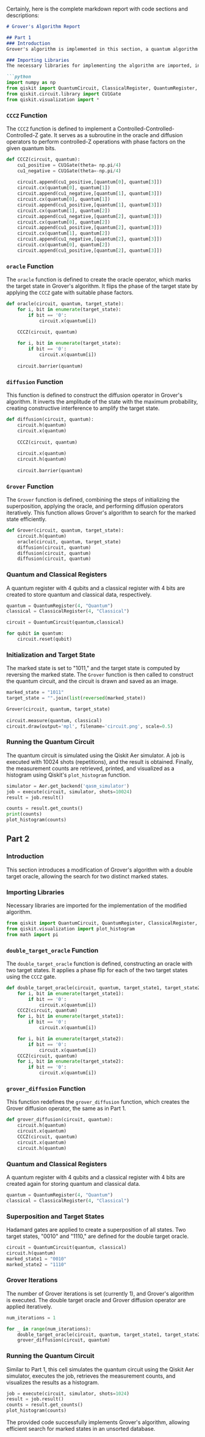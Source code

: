 Certainly, here is the complete markdown report with code sections and descriptions:

```markdown
# Grover's Algorithm Report

## Part 1
### Introduction
Grover's algorithm is implemented in this section, a quantum algorithm designed to search an unsorted database of items quadratically faster than classical algorithms.

### Importing Libraries
The necessary libraries for implementing the algorithm are imported, including numpy for numerical operations, Qiskit for quantum computing, and its relevant components like QuantumCircuit, ClassicalRegister, QuantumRegister, and visualization tools.

```python
import numpy as np
from qiskit import QuantumCircuit, ClassicalRegister, QuantumRegister, Aer, execute, transpile, assemble
from qiskit.circuit.library import CU1Gate
from qiskit.visualization import *
```

### `CCCZ` Function
The `CCCZ` function is defined to implement a Controlled-Controlled-Controlled-Z gate. It serves as a subroutine in the oracle and diffusion operators to perform controlled-Z operations with phase factors on the given quantum bits.

```python
def CCCZ(circuit, quantum):
    cu1_positive = CU1Gate(theta= np.pi/4)
    cu1_negative = CU1Gate(theta=-np.pi/4)
    
    circuit.append(cu1_positive,[quantum[0], quantum[3]])
    circuit.cx(quantum[0], quantum[1])
    circuit.append(cu1_negative,[quantum[1], quantum[3]])
    circuit.cx(quantum[0], quantum[1])
    circuit.append(cu1_positive,[quantum[1], quantum[3]])
    circuit.cx(quantum[1], quantum[2])
    circuit.append(cu1_negative,[quantum[2], quantum[3]])
    circuit.cx(quantum[0], quantum[2])
    circuit.append(cu1_positive,[quantum[2], quantum[3]])
    circuit.cx(quantum[1], quantum[2])
    circuit.append(cu1_negative,[quantum[2], quantum[3]])
    circuit.cx(quantum[0], quantum[2])
    circuit.append(cu1_positive,[quantum[2], quantum[3]])
```

### `oracle` Function
The `oracle` function is defined to create the oracle operator, which marks the target state in Grover's algorithm. It flips the phase of the target state by applying the `CCCZ` gate with suitable phase factors.

```python
def oracle(circuit, quantum, target_state): 
    for i, bit in enumerate(target_state):
        if bit == '0':
            circuit.x(quantum[i])

    CCCZ(circuit, quantum)            
    
    for i, bit in enumerate(target_state):
        if bit == '0':
            circuit.x(quantum[i])
            
    circuit.barrier(quantum)
```

### `diffusion` Function
This function is defined to construct the diffusion operator in Grover's algorithm. It inverts the amplitude of the state with the maximum probability, creating constructive interference to amplify the target state.

```python
def diffusion(circuit, quantum):
    circuit.h(quantum)
    circuit.x(quantum)
    
    CCCZ(circuit, quantum)
    
    circuit.x(quantum)
    circuit.h(quantum)
    
    circuit.barrier(quantum)
```

### `Grover` Function
The `Grover` function is defined, combining the steps of initializing the superposition, applying the oracle, and performing diffusion operators iteratively. This function allows Grover's algorithm to search for the marked state efficiently.

```python
def Grover(circuit, quantum, target_state):
    circuit.h(quantum)
    oracle(circuit, quantum, target_state)
    diffusion(circuit, quantum)
    diffusion(circuit, quantum)
    diffusion(circuit, quantum)
```

### Quantum and Classical Registers
A quantum register with 4 qubits and a classical register with 4 bits are created to store quantum and classical data, respectively.

```python
quantum = QuantumRegister(4, "Quantum")
classical = ClassicalRegister(4, "Classical")

circuit = QuantumCircuit(quantum,classical)

for qubit in quantum:
    circuit.reset(qubit)
```

### Initialization and Target State
The marked state is set to "1011," and the target state is computed by reversing the marked state. The `Grover` function is then called to construct the quantum circuit, and the circuit is drawn and saved as an image.

```python
marked_state = "1011"
target_state = "".join(list(reversed(marked_state))

Grover(circuit, quantum, target_state)
        
circuit.measure(quantum, classical)
circuit.draw(output='mpl', filename='circuit.png', scale=0.5)
```

### Running the Quantum Circuit
The quantum circuit is simulated using the Qiskit Aer simulator. A job is executed with 10024 shots (repetitions), and the result is obtained. Finally, the measurement counts are retrieved, printed, and visualized as a histogram using Qiskit's `plot_histogram` function.

```python
simulator = Aer.get_backend('qasm_simulator')
job = execute(circuit, simulator, shots=10024)
result = job.result()

counts = result.get_counts()
print(counts)
plot_histogram(counts)
```

## Part 2
### Introduction
This section introduces a modification of Grover's algorithm with a double target oracle, allowing the search for two distinct marked states.

### Importing Libraries
Necessary libraries are imported for the implementation of the modified algorithm.

```python
from qiskit import QuantumCircuit, QuantumRegister, ClassicalRegister, Aer, execute
from qiskit.visualization import plot_histogram
from math import pi
```

### `double_target_oracle` Function
The `double_target_oracle` function is defined, constructing an oracle with two target states. It applies a phase flip for each of the two target states using the `CCCZ` gate.

```python
def double_target_oracle(circuit, quantum, target_state1, target_state2):
    for i, bit in enumerate(target_state1):
        if bit == '0':
            circuit.x(quantum[i])
    CCCZ(circuit, quantum)
    for i, bit in enumerate(target_state1):
        if bit == '0':
            circuit.x(quantum[i])

    for i, bit in enumerate(target_state2):
        if bit == '0':
            circuit.x(quantum[i])
    CCCZ(circuit, quantum)
    for i, bit in enumerate(target_state2):
        if bit == '0':
            circuit.x(quantum[i])
```

### `grover_diffusion` Function
This function redefines the `grover_diffusion` function, which creates the Grover diffusion operator, the same as in Part 1.

```python
def grover_diffusion(circuit, quantum):
    circuit.h(quantum)
    circuit.x(quantum)
    CCCZ(circuit, quantum)
    circuit.x(quantum)
    circuit.h(quantum)
```

### Quantum and Classical Registers
A quantum register with 4 qubits and a classical register with 4 bits are created again for storing quantum and classical data.

```python
quantum = QuantumRegister(4, "Quantum")
classical = ClassicalRegister(4, "Classical")
```

### Superposition and Target States
Hadamard gates are applied to create a superposition of all states. Two target states, "0010" and "1110," are defined for the double target oracle.

```python
circuit = QuantumCircuit(quantum, classical)
circuit.h(quantum)
marked_state1 = "0010"
marked_state2 = "1110"
```

### Grover Iterations
The number of Grover iterations is set (currently 1), and Grover's algorithm is executed. The double target oracle and Grover diffusion operator are applied iteratively.

```python
num_iterations = 1

for _ in range(num_iterations):
    double_target_oracle(circuit, quantum, target_state1, target_state2)
    grover_diffusion(circuit, quantum)
```

### Running the Quantum Circuit
Similar to Part 1, this cell simulates the quantum circuit using the Qiskit Aer simulator, executes the job, retrieves the measurement counts, and visualizes the results as a histogram.

```python
job = execute(circuit, simulator, shots=1024)
result = job.result()
counts = result.get_counts()
plot_histogram(counts)
```

The provided code successfully implements Grover's algorithm, allowing efficient search for marked states in an unsorted database.
